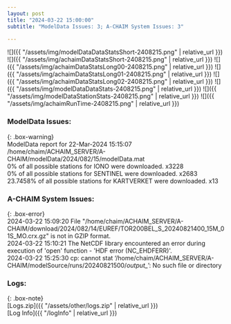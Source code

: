 ```yaml
---
layout: post
title: "2024-03-22 15:00:00"
subtitle: "ModelData Issues: 3; A-CHAIM System Issues: 3"

---
```


![]({{ "/assets/img/modelDataDataStatsShort-2408215.png" | relative_url }})
![]({{ "/assets/img/achaimDataStatsShort-2408215.png" | relative_url }})
![]({{ "/assets/img/achaimDataStatsLong00-2408215.png" | relative_url }})
![]({{ "/assets/img/achaimDataStatsLong01-2408215.png" | relative_url }})
![]({{ "/assets/img/achaimDataStatsLong02-2408215.png" | relative_url }})
![]({{ "/assets/img/modelDataDataStats-2408215.png" | relative_url }})
![]({{ "/assets/img/modelDataStationStats-2408215.png" | relative_url }})
![]({{ "/assets/img/achaimRunTime-2408215.png" | relative_url }})


### ModelData Issues:  
  
{: .box-warning}  
 ModelData report for 22-Mar-2024 15:15:07   
 /home/chaim/ACHAIM_SERVER/A-CHAIM/modelData/2024/082/15/modelData.mat   
 0% of all possible stations for IONO were downloaded. x3228   
 0% of all possible stations for SENTINEL were downloaded. x2683   
 23.7458% of all possible stations for KARTVERKET were downloaded. x13   
  
### A-CHAIM System Issues:  
  
{: .box-error}  
2024-03-22 15:09:20 File "/home/chaim/ACHAIM_SERVER/A-CHAIM/download/2024/082/14/EUREF/TOR200BEL_S_20240821400_15M_01S_MO.crx.gz" is not in GZIP format.  
2024-03-22 15:10:21 The NetCDF library encountered an error during execution of 'open' function - 'HDF error (NC_EHDFERR)'.  
2024-03-22 15:25:30 cp: cannot stat ‘/home/chaim/ACHAIM_SERVER/A-CHAIM/modelSource/runs/20240821500/*output_*’: No such file or directory  

### Logs:  
  
{: .box-note}  
[Logs.zip]({{ "/assets/other/logs.zip" | relative_url }})  
[Log Info]({{ "/logInfo" | relative_url }})  
